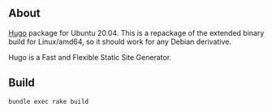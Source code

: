## About

[Hugo](https://github.com/gohugoio/hugo) package for Ubuntu 20.04. This is a repackage of the extended binary build for Linux/amd64, so it should work for any Debian derivative.

Hugo is a Fast and Flexible Static Site Generator.

## Build

```bash
bundle exec rake build
```
